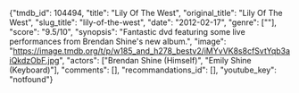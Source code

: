 {"tmdb_id": 104494, "title": "Lily Of The West", "original_title": "Lily Of The West", "slug_title": "lily-of-the-west", "date": "2012-02-17", "genre": [""], "score": "9.5/10", "synopsis": "Fantastic dvd featuring some live performances from Brendan Shine's new album.", "image": "https://image.tmdb.org/t/p/w185_and_h278_bestv2/iMYvVK8s8cfSvtYqb3aiQkdzObF.jpg", "actors": ["Brendan Shine (Himself)", "Emily Shine (Keyboard)"], "comments": [], "recommandations_id": [], "youtube_key": "notfound"}
